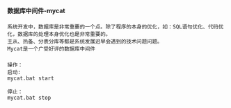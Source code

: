 #### 数据库中间件-mycat
```
系统开发中，数据库是非常重要的一个点。除了程序的本身的优化，如：SQL语句优化、代码优化，数据库的处理本身优化也是非常重要的。
主从、热备、分表分库等都是系统发展迟早会遇到的技术问题问题。
Mycat是一个广受好评的数据库中间件
```

####
```
操作：
启动:
mycat.bat start

停止：
mycat.bat stop

```